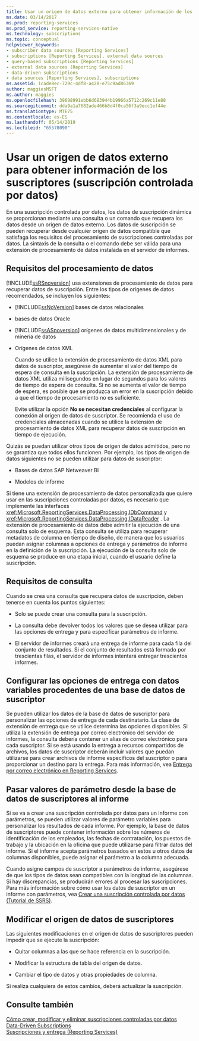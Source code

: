 ```yaml
---
title: Usar un origen de datos externo para obtener información de los suscriptores (suscripción controlada por datos) | Microsoft Docs
ms.date: 03/14/2017
ms.prod: reporting-services
ms.prod_service: reporting-services-native
ms.technology: subscriptions
ms.topic: conceptual
helpviewer_keywords:
- subscriber data sources [Reporting Services]
- subscriptions [Reporting Services], external data sources
- query-based subscriptions [Reporting Services]
- external data sources [Reporting Services]
- data-driven subscriptions
- data sources [Reporting Services], subscriptions
ms.assetid: 1cade8ec-729c-4df8-a428-e75c9ad86369
author: maggiesMSFT
ms.author: maggies
ms.openlocfilehash: 39698991ebb6d683944b19966a5712c269c11e88
ms.sourcegitcommit: dda9a1a7682ade466b8d4f0ca56f3a9ecc1ef44e
ms.translationtype: MTE75
ms.contentlocale: es-ES
ms.lasthandoff: 05/14/2019
ms.locfileid: "65578090"
---
```

# <a name="use-an-external-data-source-for-subscriber-data-data-driven-subscription"></a>Usar un origen de datos externo para obtener información de los suscriptores (suscripción controlada por datos)
  En una suscripción controlada por datos, los datos de suscripción dinámica se proporcionan mediante una consulta o un comando que recupera los datos desde un origen de datos externo. Los datos de suscripción se pueden recuperar desde cualquier origen de datos compatible que satisfaga los requisitos del procesamiento de suscripciones controladas por datos. La sintaxis de la consulta o el comando debe ser válida para una extensión de procesamiento de datos instalada en el servidor de informes.  
  
## <a name="data-processing-requirements"></a>Requisitos del procesamiento de datos  
 [!INCLUDE[ssRSnoversion](../../includes/ssrsnoversion-md.md)] usa extensiones de procesamiento de datos para recuperar datos de suscripción. Entre los tipos de orígenes de datos recomendados, se incluyen los siguientes:  
  
-   [!INCLUDE[ssNoVersion](../../includes/ssnoversion-md.md)] bases de datos relacionales  
  
-   bases de datos Oracle  
  
-   [!INCLUDE[ssASnoversion](../../includes/ssasnoversion-md.md)] orígenes de datos multidimensionales y de minería de datos  
  
-   Orígenes de datos XML  
  
     Cuando se utilice la extensión de procesamiento de datos XML para datos de suscriptor, asegúrese de aumentar el valor del tiempo de espera de consulta en la suscripción. La extensión de procesamiento de datos XML utiliza milisegundos en lugar de segundos para los valores de tiempo de espera de consulta. Si no se aumenta el valor de tiempo de espera, es posible que se produzca un error en la suscripción debido a que el tiempo de procesamiento no es suficiente.  
  
     Evite utilizar la opción **No se necesitan credenciales** al configurar la conexión al origen de datos de suscriptor. Se recomienda el uso de credenciales almacenadas cuando se utilice la extensión de procesamiento de datos XML para recuperar datos de suscripción en tiempo de ejecución.  
  
 Quizás se puedan utilizar otros tipos de origen de datos admitidos, pero no se garantiza que todos ellos funcionen. Por ejemplo, los tipos de origen de datos siguientes no se pueden utilizar para datos de suscriptor:  
  
-   Bases de datos SAP Netweaver BI  
  
-   Modelos de informe  
  
 Si tiene una extensión de procesamiento de datos personalizada que quiere usar en las suscripciones controladas por datos, es necesario que implemente las interfaces <xref:Microsoft.ReportingServices.DataProcessing.IDbCommand> y <xref:Microsoft.ReportingServices.DataProcessing.IDataReader> . La extensión de procesamiento de datos debe admitir la ejecución de una consulta solo de esquema. Esta consulta se utiliza para recuperar metadatos de columna en tiempo de diseño, de manera que los usuarios puedan asignar columnas a opciones de entrega y parámetros de informe en la definición de la suscripción. La ejecución de la consulta solo de esquema se produce en una etapa inicial, cuando el usuario define la suscripción.  
  
## <a name="query-requirements"></a>Requisitos de consulta  
 Cuando se crea una consulta que recupera datos de suscripción, deben tenerse en cuenta los puntos siguientes:  
  
-   Solo se puede crear una consulta para la suscripción.  
  
-   La consulta debe devolver todos los valores que se desea utilizar para las opciones de entrega y para especificar parámetros de informe.  
  
-   El servidor de informes creará una entrega de informe para cada fila del conjunto de resultados. Si el conjunto de resultados está formado por trescientas filas, el servidor de informes intentará entregar trescientos informes.  
  
## <a name="setting-delivery-options-using-variable-data-from-a-subscriber-database"></a>Configurar las opciones de entrega con datos variables procedentes de una base de datos de suscriptor  
 Se pueden utilizar los datos de la base de datos de suscriptor para personalizar las opciones de entrega de cada destinatario. La clase de extensión de entrega que se utilice determina las opciones disponibles. Si utiliza la extensión de entrega por correo electrónico del servidor de informes, la consulta debería contener un alias de correo electrónico para cada suscriptor. Si se está usando la entrega a recursos compartidos de archivos, los datos de suscriptor deberán incluir valores que puedan utilizarse para crear archivos de informe específicos del suscriptor o para proporcionar un destino para la entrega. Para más información, vea [Entrega por correo electrónico en Reporting Services](../../reporting-services/subscriptions/e-mail-delivery-in-reporting-services.md).  
  
## <a name="passing-parameter-values-from-the-subscriber-database-to-the-report"></a>Pasar valores de parámetro desde la base de datos de suscriptores al informe  
 Si se va a crear una suscripción controlada por datos para un informe con parámetros, se pueden utilizar valores de parámetro variables para personalizar los resultados de cada informe. Por ejemplo, la base de datos de suscriptores puede contener información sobre los números de identificación de los empleados, las fechas de contratación, los puestos de trabajo y la ubicación en la oficina que puede utilizarse para filtrar datos del informe. Si el informe acepta parámetros basados en estos u otros datos de columnas disponibles, puede asignar el parámetro a la columna adecuada.  
  
 Cuando asigne campos de suscriptor a parámetros de informe, asegúrese de que los tipos de datos sean compatibles con la longitud de las columnas. Si hay discrepancias, se producirán errores al procesar las suscripciones. Para más información sobre cómo usar los datos de suscriptor en un informe con parámetros, vea [Crear una suscripción controlada por datos &#40;Tutorial de SSRS&#41;](../../reporting-services/create-a-data-driven-subscription-ssrs-tutorial.md).  
  
## <a name="modifying-the-subscriber-data-source"></a>Modificar el origen de datos de suscriptores  
 Las siguientes modificaciones en el origen de datos de suscriptores pueden impedir que se ejecute la suscripción:  
  
-   Quitar columnas a las que se hace referencia en la suscripción.  
  
-   Modificar la estructura de tabla del origen de datos.  
  
-   Cambiar el tipo de datos y otras propiedades de columna.  
  
 Si realiza cualquiera de estos cambios, deberá actualizar la suscripción.  
  
## <a name="see-also"></a>Consulte también  
 [Cómo crear, modificar y eliminar suscripciones controladas por datos](../../reporting-services/subscriptions/create-modify-and-delete-data-driven-subscriptions.md)   
 [Data-Driven Subscriptions](../../reporting-services/subscriptions/data-driven-subscriptions.md)   
 [Suscripciones y entrega &#40;Reporting Services&#41;](../../reporting-services/subscriptions/subscriptions-and-delivery-reporting-services.md)  
  
  
